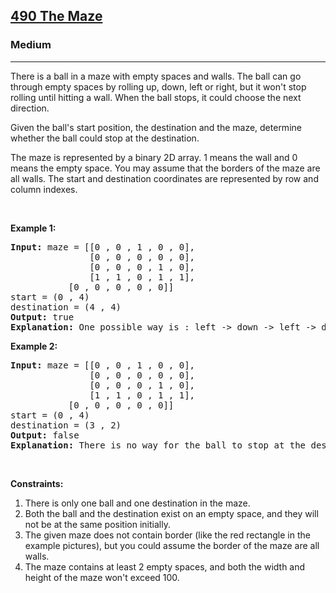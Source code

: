 <h2><a href="https://leetcode.com/problems/the-maze/">490 The Maze</a></h2><h3>Medium</h3><hr><div><p>There is a ball in a maze with empty spaces and walls. The ball can go through empty spaces by rolling up, down, left or right, but it won't stop rolling until hitting a wall. When the ball stops, it could choose the next direction.

Given the ball's start position, the destination and the maze, determine whether the ball could stop at the destination.

The maze is represented by a binary 2D array. 1 means the wall and 0 means the empty space. You may assume that the borders of the maze are all walls. The start and destination coordinates are represented by row and column indexes.


<p>&nbsp;</p>
<p><strong>Example 1:</strong></p>

<pre><strong>Input:</strong> maze = [[0 , 0 , 1 , 0 , 0],
               [0 , 0 , 0 , 0 , 0],
               [0 , 0 , 0 , 1 , 0],
               [1 , 1 , 0 , 1 , 1],
	       [0 , 0 , 0 , 0 , 0]]
start = (0 , 4)
destination = (4 , 4)
<strong>Output:</strong> true
<strong>Explanation:</strong> One possible way is : left -> down -> left -> down -> right -> down -> right.
</pre>

<p><strong>Example 2:</strong></p>

<pre><strong>Input:</strong> maze = [[0 , 0 , 1 , 0 , 0],
               [0 , 0 , 0 , 0 , 0],
               [0 , 0 , 0 , 1 , 0],
               [1 , 1 , 0 , 1 , 1],
	       [0 , 0 , 0 , 0 , 0]]
start = (0 , 4)
destination = (3 , 2)
<strong>Output:</strong> false
<strong>Explanation:</strong> There is no way for the ball to stop at the destination.
</pre>

<p>&nbsp;</p>
<p><strong>Constraints:</strong></p>

<ol>
	<li>There is only one ball and one destination in the maze.</li>
	<li>Both the ball and the destination exist on an empty space, and they will not be at the same position initially.</li>
	<li>The given maze does not contain border (like the red rectangle in the example pictures), but you could assume the border of the maze are all walls.</li>
	<li>The maze contains at least 2 empty spaces, and both the width and height of the maze won't exceed 100.</li>
</ol>